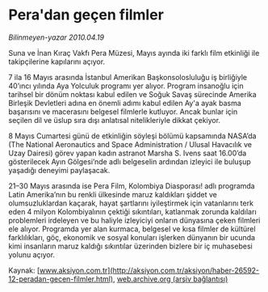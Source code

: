 # Pera'dan geçen filmler

*Bilinmeyen-yazar 2010.04.19*

<font class="agenda2NewsSpot">
 Suna ve İnan Kıraç Vakfı Pera Müzesi, Mayıs ayında iki farklı film etkinliği ile takipçilerine kapılarını açıyor.
</font>
<font class="newsDetail">
 <p class="MsoNormal">
  7 ila 16 Mayıs arasında İstanbul Amerikan Başkonsolosluluğu iş birliğiyle 40’ıncı yılında Aya Yolculuk programı yer alıyor. Program insanoğlu için tarihsel bir dönüm noktası kabul edilen ve Soğuk Savaş sürecinde Amerika Birleşik Devletleri adına en önemli adımı kabul edilen Ay'a ayak basma başarısını ve macerasını belgesel filmlerle kutluyor. Ancak bunlar için seçilen dil ve üslup sıra dışı anlatısal nitelikleriyle dikkat çekiyor.
 </p>
 <p class="MsoNormal">
  8 Mayıs Cumartesi günü de etkinliğin söyleşi bölümü kapsamında NASA’da (The National Aeronautics and Space Administration / Ulusal Havacılık ve Uzay Dairesi) görev yapan kadın astranot Marsha S. Ivens saat 16.00’da gösterilecek Ayın Gölgesi’nde adlı belgeselin ardından izleyici ile buluşup yaşadığı deneyimi paylaşacak.
 </p>
 <p class="MsoNormal">
  21–30 Mayıs arasında ise Pera Film, Kolombiya Diasporası! adlı programda Latin Amerika’nın bu renkli ülkesinde maruz kaldıkları şiddet ve olumsuzluklardan kaçarak, hayat şartlarını iyileştirmek için vatanlarını terk eden 4 milyon Kolombiyalının çektiği sıkıntıları, katlanmak zorunda kaldıları problemleri irdeleyen ve bu haliyle izleyiciyi onların dünyasına çeken filmleri ele alıyor. Programda yer alan kurmaca, belgesel ve kısa filmler de kültürel farklılıkları, göç, ekonomik ve sosyal konuları işlerken dünyanın bir ucunda kimi insanların maruz kaldığı sıkıntılar üzerinden bizlere bir iç muhasebesi yolunu açıyor.
 </p>
</font>

Kaynak: [www.aksiyon.com.tr](http://aksiyon.com.tr/aksiyon/haber-26592-12-peradan-gecen-filmler.html), [web.archive.org (arşiv bağlantısı)](http://web.archive.org/web/20101120002202/http://aksiyon.com.tr/aksiyon/haber-26592-12-peradan-gecen-filmler.html)
